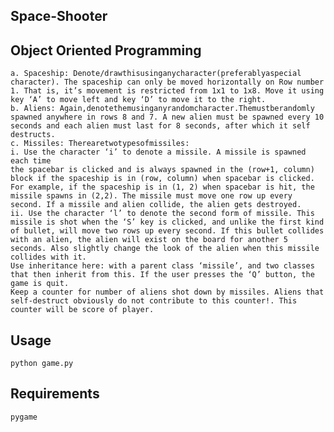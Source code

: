 ## Space-Shooter

## Object Oriented Programming

    a. Spaceship: Denote/drawthisusinganycharacter(preferablyaspecial character). The spaceship can only be moved horizontally on Row number 1. That is, it’s movement is restricted from 1x1 to 1x8. Move it using key ‘A’ to move left and key ‘D’ to move it to the right.
    b. Aliens: Again,denotethemusinganyrandomcharacter.Themustberandomly spawned anywhere in rows 8 and 7. A new alien must be spawned every 10 seconds and each alien must last for 8 seconds, after which it self destructs.
    c. Missiles: Therearetwotypesofmissiles:
    i. Use the character ‘i’ to denote a missile. A missile is spawned each time
    the spacebar is clicked and is always spawned in the (row+1, column) block if the spaceship is in (row, column) when spacebar is clicked. For example, if the spaceship is in (1, 2) when spacebar is hit, the missile spawns in (2,2). The missile must move one row up every second. If a missile and alien collide, the alien gets destroyed.
    ii. Use the character ‘l’ to denote the second form of missile. This missile is shot when the ‘S’ key is clicked, and unlike the first kind of bullet, will move two rows up every second. If this bullet collides with an alien, the alien will exist on the board for another 5 seconds. Also slightly change the look of the alien when this missile collides with it.
    Use inheritance here: with a parent class ‘missile’, and two classes that then inherit from this. If the user presses the ‘Q’ button, the game is quit.
    Keep a counter for number of aliens shot down by missiles. Aliens that self-destruct obviously do not contribute to this counter!. This counter will be score of player.

## Usage 
    python game.py
   
## Requirements
    pygame
